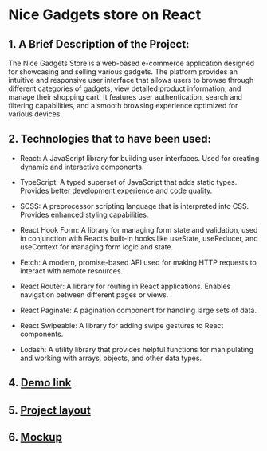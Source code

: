 # Nice Gadgets store on React

## 1. A Brief Description of the Project: 
The Nice Gadgets Store is a web-based e-commerce application designed for showcasing and selling various gadgets. The platform provides an intuitive and responsive user interface that allows users to browse through different categories of gadgets, view detailed product information, and manage their shopping cart. It features user authentication, search and filtering capabilities, and a smooth browsing experience optimized for various devices.
  
## 2. Technologies that to have been used:
  - React: A JavaScript library for building user interfaces. Used for creating dynamic and interactive components.
  - TypeScript: A typed superset of JavaScript that adds static types. Provides better development experience and code quality.
  - SCSS: A preprocessor scripting language that is interpreted into CSS. Provides enhanced styling capabilities.
  - React Hook Form: A library for managing form state and validation, used in conjunction with React’s built-in hooks like useState, useReducer, and useContext for managing form logic and state.
  - Fetch: A modern, promise-based API used for making HTTP requests to interact with remote resources.
    
  - React Router: A library for routing in React applications. Enables navigation between different pages or views.
  - React Paginate: A pagination component for handling large sets of data.
  - React Swipeable: A library for adding swipe gestures to React components.
  - Lodash: A utility library that provides helpful functions for manipulating and working with arrays, objects, and other data types.

## 4. [Demo link](https://alinaovod.github.io/nice-gadgets-store/)
## 5. [Project layout](https://github.com/AlinaOvod/nice-gadgets-store/)
## 6. [Mockup](https://www.figma.com/design/NW7ym1XZtIBFP84WRoVBNJ/Phone-catalog-(V2)-Original-(Copy)?node-id=15875-35220&t=972igXw6gs7KDny2-1)
